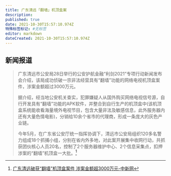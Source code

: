 ```yaml
---
title: 广东清远「翻墙」机顶盒案
description: 
published: true
date: 2021-10-30T15:57:10.974Z
特殊标签标记: #无标签
editor: markdown
dateCreated: 2021-10-30T15:57:10.974Z
---
```


## 新闻报道

> 广东清远市公安局28日举行的公安护航金融“利剑2021”专项行动新闻发布会介绍，该局成功侦破一宗非法经营具有“翻墙”功能的网络电视机顶盒案件，涉案金额超过3000万元。
>
> 据介绍，经当地公安机关查实，犯罪嫌疑人从国外购买网络电视信号源，自行开发具有“翻墙”功能的APK软件，并整合到自行生产的机顶盒中(该机顶盒系统能收看海量境外电视节目，包含大量非法及敏感信息，此外服务器内还有大量色情电影)，分销给10余个省市的代理商，形成一条庞大的灰色产业链。
>
> 今年5月，在广东省公安厅统一指挥协调下，清远市公安局组织120多名警力组成18个抓捕小组，分别在省内外多地，对此案开展集中收网行动，共抓获团伙核心人员20名，控制了2个服务器维护中心、2个信息采集点，扣押涉案的“翻墙”机顶盒一大批。[^9597263]

[^9597263]: [广东清远破获“翻墙”机顶盒案件 涉案金额超3000万元-中新网](https://web.archive.org/web/20211029115836/https://www.chinanews.com/sh/2021/10-28/9597263.shtml)

